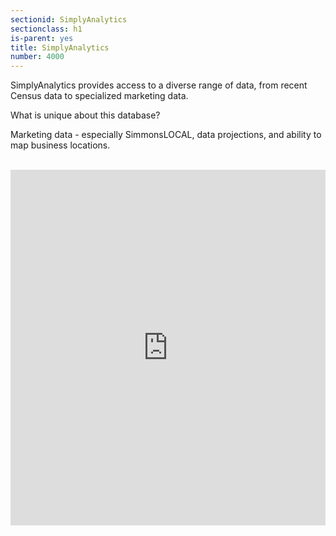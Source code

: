 ```yaml
---
sectionid: SimplyAnalytics
sectionclass: h1
is-parent: yes
title: SimplyAnalytics
number: 4000
---
```


SimplyAnalytics provides access to a diverse range of data, from recent Census data to specialized marketing data.  

What is unique about this database?  

Marketing data - especially SimmonsLOCAL, data projections, and ability to map business locations.  

<br>
<style>
.responsive-wrap iframe{ max-width: 100%;}
</style>
<div class="responsive-wrap">
<!-- this is the embed code provided by Google -->
  <iframe src="https://docs.google.com/presentation/d/e/2PACX-1vQ1TG-BGpjOGCr1N1szR9Ci6bpgsYtEVPdKxTJet_-SyEq9ZyDGj77eDfivB5IySFzX3uyBkJBd1TCw/embed?start=false&loop=false&delayms=3000" frameborder="0" width="960" height="569" allowfullscreen="true" mozallowfullscreen="true" webkitallowfullscreen="true"></iframe>
<!-- Google embed ends -->
</div> 

<br>



